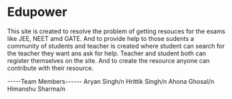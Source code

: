 # Edupower
This site is created to resolve the problem of getting resouces for the exams like JEE, NEET amd GATE. And to provide help to those sudents a community of students and teacher is created where student can search for the teacher they want ans ask for help. Teacher and student both can register themselves on the site. And to create the resource anyone can contribute with their resource.


-----Team Members------
Aryan Singh/n
Hrittik Singh/n
Ahona Ghosal/n
Himanshu Sharma/n
